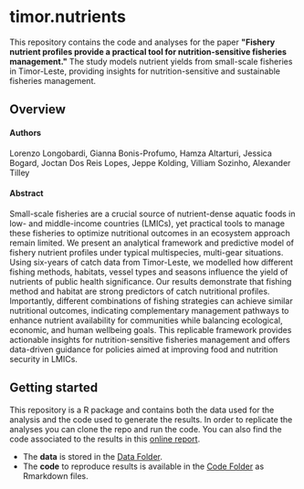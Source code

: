 # timor.nutrients

This repository contains the code and analyses for the paper **"Fishery nutrient profiles provide a practical tool for nutrition-sensitive fisheries management."** The study models nutrient yields from small-scale fisheries in Timor-Leste, providing insights for nutrition-sensitive and sustainable fisheries management.

## Overview

#### Authors
Lorenzo Longobardi, Gianna Bonis-Profumo, Hamza Altarturi, Jessica Bogard, Joctan Dos Reis Lopes, Jeppe Kolding, Villiam Sozinho, Alexander Tilley

#### Abstract
Small-scale fisheries are a crucial source of nutrient-dense aquatic foods in low- and middle-income countries (LMICs), yet practical tools to manage these fisheries to optimize nutritional outcomes in an ecosystem approach remain limited. We present an analytical framework and predictive model of fishery nutrient profiles under typical multispecies, multi-gear situations. Using six-years of catch data from Timor-Leste, we modelled how different fishing methods, habitats, vessel types and seasons influence the yield of nutrients of public health significance. Our results demonstrate that fishing method and habitat are strong predictors of catch nutritional profiles. Importantly, different combinations of fishing strategies can achieve similar nutritional outcomes, indicating complementary management pathways to enhance nutrient availability for communities while balancing ecological, economic, and human wellbeing goals. This replicable framework provides actionable insights for nutrition-sensitive fisheries management and offers data-driven guidance for policies aimed at improving food and nutrition security in LMICs.
## Getting started

This repository is a R package and contains both the data used for the analysis and the code used to generate the results.
In order to replicate the analyses you can clone the repo and run the code. You can also find the code associated to the results in this [online report](https://worldfishcenter.github.io/timor.nutrients/).
 
- The **data** is stored in the [Data Folder](./data/).  
- The **code** to reproduce results is available in the [Code Folder](./docs_book/) as Rmarkdown files.

